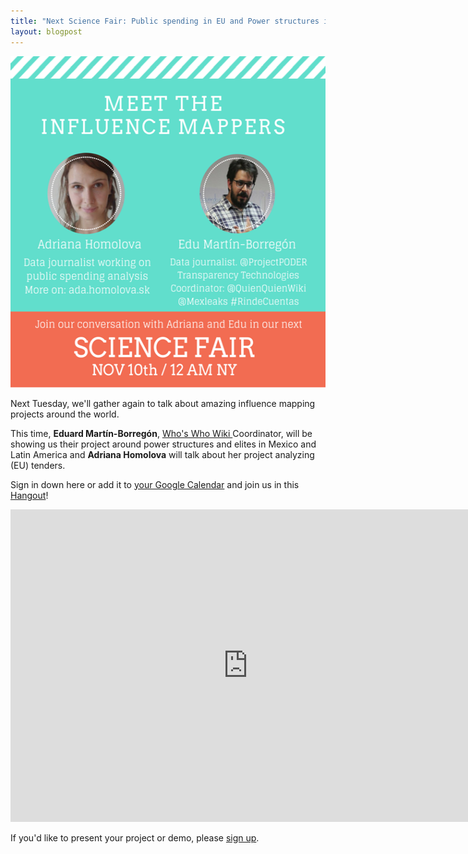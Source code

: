 ```yaml
---
title: "Next Science Fair: Public spending in EU and Power structures in México"
layout: blogpost
---
```


<img class="aligncenter wp-image-414 size-full" src="/assets/images/sfnoveng.png" alt="Science Fair-2" width="530" height="530" />
<p style="text-align: left;">Next Tuesday, we'll gather again to talk about amazing influence mapping projects around the world.</p>
This time, <strong>Eduard Martín-Borregón</strong>, <a href="http://influencemapping.us11.list-manage1.com/track/click?u=b7879e46ae6d48556b2b87fc2&amp;id=21674bed58&amp;e=8bed38abc7" target="_blank">Who's Who Wiki </a>Coordinator, will be showing us their project around power structures and elites in Mexico and Latin America and <strong>Adriana Homolova</strong> will talk about her project analyzing (EU) tenders.

Sign in down here or add it to <a href="https://calendar.google.com/calendar/event?action=TEMPLATE&amp;tmeid=NDFldGE1cmEzN2ZxbG5taDk2MDliMGkxdmsgZGpldnVidjJkcTJqbm9sN2QxMXEydDJwc2dAZw&amp;tmsrc=djevubv2dq2jnol7d11q2t2psg%40group.calendar.google.com" target="_blank">your Google Calendar</a> and join us in this <a href="https://plus.google.com/hangouts/_/g7fdttgtk3xd5aud6k6vz4bthya" target="_blank">Hangout</a>!

<!--more-->

<iframe src="https://docs.google.com/forms/d/13laa94U8Yyv1ScyKwlRe6iu2KfPlGhP3WvpGgNJw5Nc/viewform?embedded=true" width="760" height="500" frameborder="0" marginwidth="0" marginheight="0">Cargando...</iframe>

If you'd like to present your project or demo, please <a href="http://influencemapping.us11.list-manage.com/track/click?u=b7879e46ae6d48556b2b87fc2&amp;id=a135429a79&amp;e=8bed38abc7" target="_blank">sign up</a>.

